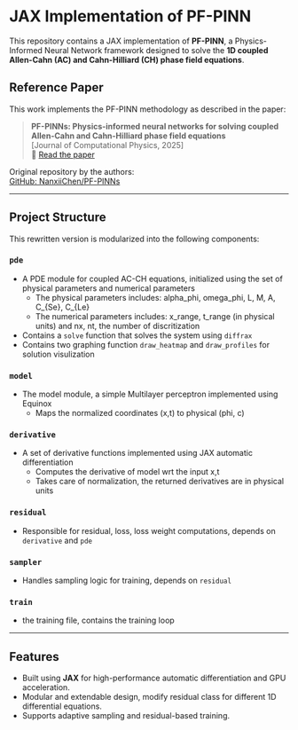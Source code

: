 # JAX Implementation of PF-PINN

This repository contains a JAX implementation of **PF-PINN**, a Physics-Informed Neural Network framework designed to solve the **1D coupled Allen-Cahn (AC) and Cahn-Hilliard (CH) phase field equations**.

## Reference Paper

This work implements the PF-PINN methodology as described in the paper:

> **PF-PINNs: Physics-informed neural networks for solving coupled Allen-Cahn and Cahn-Hilliard phase field equations**  
> [Journal of Computational Physics, 2025]  
> 📎 [Read the paper](https://www.sciencedirect.com/science/article/pii/S0021999125001263)

Original repository by the authors:  
[GitHub: NanxiiChen/PF-PINNs](https://github.com/NanxiiChen/PF-PINNs/tree/main)

---

## Project Structure

This rewritten version is modularized into the following components:

### `pde`
- A PDE module for coupled AC-CH equations, initialized using the set of physical parameters and numerical parameters
    - The physical parameters includes: alpha_phi, omega_phi, L, M, A, C_{Se}, C_{Le}
    - The numerical parameters includes: x_range, t_range (in physical units) and nx, nt, the number of discritization
- Contains a `solve` function that solves the system using `diffrax`
- Contains two graphing function `draw_heatmap` and `draw_profiles` for solution visulization

### `model`
- The model module, a simple Multilayer perceptron implemented using Equinox
    - Maps the normalized coordinates (x,t) to physical (phi, c)

### `derivative`
- A set of derivative functions implemented using JAX automatic differentiation
    - Computes the derivative of model wrt the input x,t
    - Takes care of normalization, the returned derivatives are in physical units

### `residual`
- Responsible for residual, loss, loss weight computations, depends on `derivative` and `pde`
  
### `sampler`
- Handles sampling logic for training, depends on `residual`

### `train`
- the training file, contains the training loop
---

## Features

- Built using **JAX** for high-performance automatic differentiation and GPU acceleration.
- Modular and extendable design, modify residual class for different 1D differential equations.
- Supports adaptive sampling and residual-based training.

